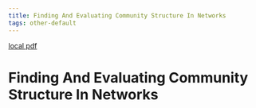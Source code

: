 ```yaml
---
title: Finding And Evaluating Community Structure In Networks
tags: other-default
---
```


[local pdf](../../../pdfs/Finding-and-evaluating-community-structure-in-networks.pdf)

# Finding And Evaluating Community Structure In Networks
